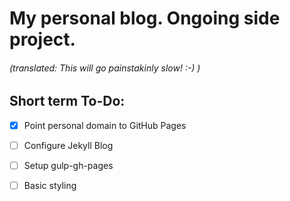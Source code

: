 # My personal blog.  Ongoing side project.
###### (translated: This will go painstakinly slow! :-) )

## Short term To-Do:
- [x] Point personal domain to GitHub Pages
- [ ] Configure Jekyll Blog
- [ ] Setup gulp-gh-pages
- [ ] Basic styling



